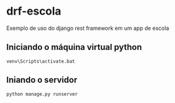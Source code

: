 # drf-escola
Exemplo de uso do django rest framework em um app de escola

## Iniciando o máquina virtual python
`venv\Scripts\activate.bat`

## Iniando o servidor
`python manage.py runserver`
